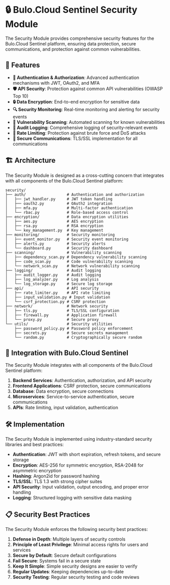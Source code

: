 # 🔒 Bulo.Cloud Sentinel Security Module

The Security Module provides comprehensive security features for the Bulo.Cloud Sentinel platform, ensuring data protection, secure communications, and protection against common vulnerabilities.

## 🚀 Features

- **🔐 Authentication & Authorization**: Advanced authentication mechanisms with JWT, OAuth2, and MFA
- **🛡️ API Security**: Protection against common API vulnerabilities (OWASP Top 10)
- **🔒 Data Encryption**: End-to-end encryption for sensitive data
- **🔍 Security Monitoring**: Real-time monitoring and alerting for security events
- **🧪 Vulnerability Scanning**: Automated scanning for known vulnerabilities
- **📝 Audit Logging**: Comprehensive logging of security-relevant events
- **🚫 Rate Limiting**: Protection against brute force and DoS attacks
- **🔄 Secure Communications**: TLS/SSL implementation for all communications

## 🏗️ Architecture

The Security Module is designed as a cross-cutting concern that integrates with all components of the Bulo.Cloud Sentinel platform:

```
security/
├── auth/                  # Authentication and authorization
│   ├── jwt_handler.py     # JWT token handling
│   ├── oauth2.py          # OAuth2 integration
│   ├── mfa.py             # Multi-factor authentication
│   └── rbac.py            # Role-based access control
├── encryption/            # Data encryption utilities
│   ├── aes.py             # AES encryption
│   ├── rsa.py             # RSA encryption
│   └── key_management.py  # Key management
├── monitoring/            # Security monitoring
│   ├── event_monitor.py   # Security event monitoring
│   ├── alerts.py          # Security alerts
│   └── dashboard.py       # Security dashboard
├── scanning/              # Vulnerability scanning
│   ├── dependency_scan.py # Dependency vulnerability scanning
│   ├── code_scan.py       # Code vulnerability scanning
│   └── network_scan.py    # Network vulnerability scanning
├── logging/               # Audit logging
│   ├── audit_logger.py    # Audit logging
│   ├── log_analyzer.py    # Log analysis
│   └── log_storage.py     # Secure log storage
├── api/                   # API security
│   ├── rate_limiter.py    # API rate limiting
│   ├── input_validation.py # Input validation
│   └── csrf_protection.py # CSRF protection
├── network/               # Network security
│   ├── tls.py             # TLS/SSL configuration
│   ├── firewall.py        # Application firewall
│   └── proxy.py           # Secure proxy
└── utils/                 # Security utilities
    ├── password_policy.py # Password policy enforcement
    ├── secrets.py         # Secure secrets management
    └── random.py          # Cryptographically secure random
```

## 🔄 Integration with Bulo.Cloud Sentinel

The Security Module integrates with all components of the Bulo.Cloud Sentinel platform:

1. **Backend Services**: Authentication, authorization, and API security
2. **Frontend Applications**: CSRF protection, secure communications
3. **Database**: Data encryption, secure connections
4. **Microservices**: Service-to-service authentication, secure communications
5. **APIs**: Rate limiting, input validation, authentication

## 🛠️ Implementation

The Security Module is implemented using industry-standard security libraries and best practices:

- **Authentication**: JWT with short expiration, refresh tokens, and secure storage
- **Encryption**: AES-256 for symmetric encryption, RSA-2048 for asymmetric encryption
- **Hashing**: Argon2id for password hashing
- **TLS/SSL**: TLS 1.3 with strong cipher suites
- **API Security**: Input validation, output encoding, and proper error handling
- **Logging**: Structured logging with sensitive data masking

## 📋 Security Best Practices

The Security Module enforces the following security best practices:

1. **Defense in Depth**: Multiple layers of security controls
2. **Principle of Least Privilege**: Minimal access rights for users and services
3. **Secure by Default**: Secure default configurations
4. **Fail Secure**: Systems fail in a secure state
5. **Keep It Simple**: Simple security designs are easier to verify
6. **Regular Updates**: Keeping dependencies up-to-date
7. **Security Testing**: Regular security testing and code reviews

